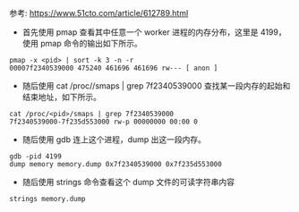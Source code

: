 参考: https://www.51cto.com/article/612789.html

- 首先使用 pmap 查看其中任意一个 worker 进程的内存分布，这里是 4199，使用 pmap 命令的输出如下所示。

```
pmap -x <pid> | sort -k 3 -n -r  
00007f2340539000 475240 461696 461696 rw--- [ anon ]  
```

- 随后使用 cat /proc/<pid>/smaps | grep 7f2340539000 查找某一段内存的起始和结束地址，如下所示。

```
cat /proc/<pid>/smaps | grep 7f2340539000  
7f2340539000-7f235d553000 rw-p 00000000 00:00 0 
```

- 随后使用 gdb 连上这个进程，dump 出这一段内存。


```
gdb -pid 4199  
dump memory memory.dump 0x7f2340539000 0x7f235d553000 
```

- 随后使用 strings 命令查看这个 dump 文件的可读字符串内容
```
strings memory.dump
```